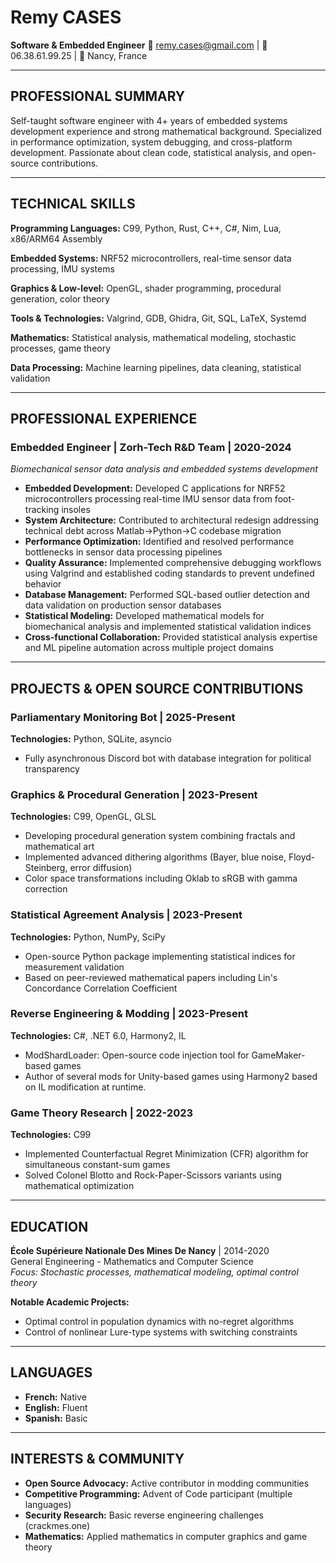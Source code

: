 # Remy CASES

**Software & Embedded Engineer**
📧 remy.cases@gmail.com | 📱 06.38.61.99.25 | 📍 Nancy, France

---

## PROFESSIONAL SUMMARY

Self-taught software engineer with 4+ years of embedded systems development experience and strong mathematical background. Specialized in performance optimization, system debugging, and cross-platform development. Passionate about clean code, statistical analysis, and open-source contributions.

---

## TECHNICAL SKILLS

**Programming Languages:** C99, Python, Rust, C++, C#, Nim, Lua, x86/ARM64 Assembly

**Embedded Systems:** NRF52 microcontrollers, real-time sensor data processing, IMU systems

**Graphics & Low-level:** OpenGL, shader programming, procedural generation, color theory

**Tools & Technologies:** Valgrind, GDB, Ghidra, Git, SQL, LaTeX, Systemd

**Mathematics:** Statistical analysis, mathematical modeling, stochastic processes, game theory

**Data Processing:** Machine learning pipelines, data cleaning, statistical validation

---

## PROFESSIONAL EXPERIENCE

### Embedded Engineer | Zorh-Tech R&D Team | 2020-2024

*Biomechanical sensor data analysis and embedded systems development*

- **Embedded Development:** Developed C applications for NRF52 microcontrollers processing real-time IMU sensor data from foot-tracking insoles
- **System Architecture:** Contributed to architectural redesign addressing technical debt across Matlab→Python→C codebase migration
- **Performance Optimization:** Identified and resolved performance bottlenecks in sensor data processing pipelines
- **Quality Assurance:** Implemented comprehensive debugging workflows using Valgrind and established coding standards to prevent undefined behavior
- **Database Management:** Performed SQL-based outlier detection and data validation on production sensor databases
- **Statistical Modeling:** Developed mathematical models for biomechanical analysis and implemented statistical validation indices
- **Cross-functional Collaboration:** Provided statistical analysis expertise and ML pipeline automation across multiple project domains

---

## PROJECTS & OPEN SOURCE CONTRIBUTIONS

### Parliamentary Monitoring Bot | 2025-Present

**Technologies:** Python, SQLite, asyncio  

- Fully asynchronous Discord bot with database integration for political transparency

### Graphics & Procedural Generation | 2023-Present

**Technologies:** C99, OpenGL, GLSL

- Developing procedural generation system combining fractals and mathematical art
- Implemented advanced dithering algorithms (Bayer, blue noise, Floyd-Steinberg, error diffusion)
- Color space transformations including Oklab to sRGB with gamma correction

### Statistical Agreement Analysis | 2023-Present

**Technologies:** Python, NumPy, SciPy

- Open-source Python package implementing statistical indices for measurement validation
- Based on peer-reviewed mathematical papers including Lin's Concordance Correlation Coefficient

### Reverse Engineering & Modding | 2023-Present

**Technologies:** C#, .NET 6.0, Harmony2, IL

- ModShardLoader: Open-source code injection tool for GameMaker-based games
- Author of several mods for Unity-based games using Harmony2 based on IL modification at runtime.

### Game Theory Research | 2022-2023

**Technologies:** C99

- Implemented Counterfactual Regret Minimization (CFR) algorithm for simultaneous constant-sum games
- Solved Colonel Blotto and Rock-Paper-Scissors variants using mathematical optimization

---

## EDUCATION

**École Supérieure Nationale Des Mines De Nancy** | 2014-2020  
General Engineering - Mathematics and Computer Science  
*Focus: Stochastic processes, mathematical modeling, optimal control theory*

**Notable Academic Projects:**  

- Optimal control in population dynamics with no-regret algorithms  
- Control of nonlinear Lure-type systems with switching constraints  

---

## LANGUAGES

- **French:** Native
- **English:** Fluent
- **Spanish:** Basic

---

## INTERESTS & COMMUNITY

- **Open Source Advocacy:** Active contributor in modding communities
- **Competitive Programming:** Advent of Code participant (multiple languages)
- **Security Research:** Basic reverse engineering challenges (crackmes.one)
- **Mathematics:** Applied mathematics in computer graphics and game theory
